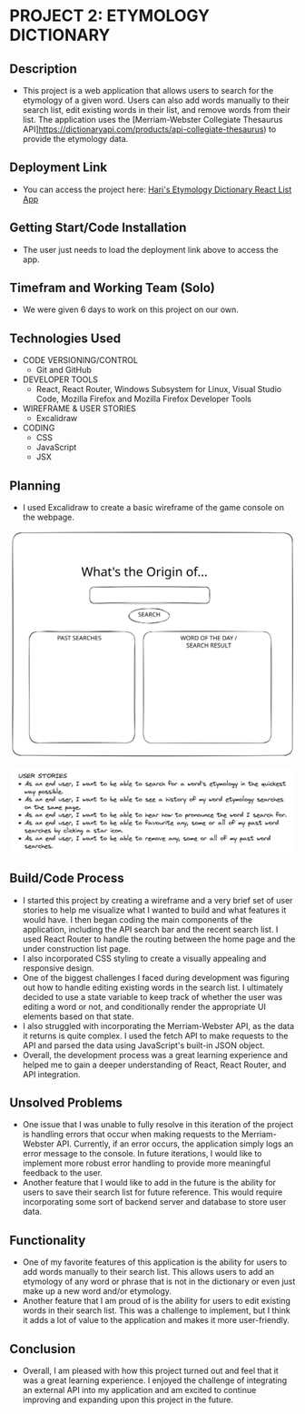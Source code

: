 # PROJECT 2: ETYMOLOGY DICTIONARY

## Description
- This project is a web application that allows users to search for the etymology of a given word. Users can also add words manually to their search list, edit existing words in their list, and remove words from their list. The application uses the [Merriam-Webster Collegiate Thesaurus API]https://dictionaryapi.com/products/api-collegiate-thesaurus) to provide the etymology data.


## Deployment Link
- You can access the project here: [Hari's Etymology Dictionary React List App](https://hpramanathan.github.io/project2-reactlist/)


## Getting Start/Code Installation
- The user just needs to load the deployment link above to access the app.


## Timefram and Working Team (Solo)
- We were given 6 days to work on this project on our own.


## Technologies Used
- CODE VERSIONING/CONTROL
  - Git and GitHub
- DEVELOPER TOOLS
  - React, React Router, Windows Subsystem for Linux, Visual Studio Code, Mozilla Firefox and Mozilla Firefox Developer Tools
- WIREFRAME & USER STORIES
  - Excalidraw
- CODING
  - CSS
  - JavaScript
  - JSX


## Planning
- I used Excalidraw to create a basic wireframe of the game console on the webpage.

![My Wireframe](project2-wireframe.svg)

![My Brief User Stories](project2-userstories.png)


## Build/Code Process
- I started this project by creating a wireframe and a very brief set of user stories to help me visualize what I wanted to build and what features it would have. I then began coding the main components of the application, including the API search bar and the recent search list. I used React Router to handle the routing between the home page and the under construction list page. 
- I also incorporated CSS styling to create a visually appealing and responsive design.
- One of the biggest challenges I faced during development was figuring out how to handle editing existing words in the search list. I ultimately decided to use a state variable to keep track of whether the user was editing a word or not, and conditionally render the appropriate UI elements based on that state.
- I also struggled with incorporating the Merriam-Webster API, as the data it returns is quite complex. I used the fetch API to make requests to the API and parsed the data using JavaScript's built-in JSON object.
- Overall, the development process was a great learning experience and helped me to gain a deeper understanding of React, React Router, and API integration.


## Unsolved Problems

- One issue that I was unable to fully resolve in this iteration of the project is handling errors that occur when making requests to the Merriam-Webster API. Currently, if an error occurs, the application simply logs an error message to the console. In future iterations, I would like to implement more robust error handling to provide more meaningful feedback to the user.
- Another feature that I would like to add in the future is the ability for users to save their search list for future reference. This would require incorporating some sort of backend server and database to store user data.


## Functionality

- One of my favorite features of this application is the ability for users to add words manually to their search list. This allows users to add an etymology of any word or phrase that is not in the dictionary or even just make up a new word and/or etymology.
- Another feature that I am proud of is the ability for users to edit existing words in their search list. This was a challenge to implement, but I think it adds a lot of value to the application and makes it more user-friendly.


## Conclusion

- Overall, I am pleased with how this project turned out and feel that it was a great learning experience. I enjoyed the challenge of integrating an external API into my application and am excited to continue improving and expanding upon this project in the future.